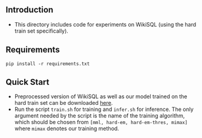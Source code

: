 ## Introduction

* This directory includes code for experiments on WikiSQL (using the hard train set specifically).

## Requirements

`pip install -r requirements.txt`

## Quick Start

* Preprocessed version of WikiSQL as well as our model trained on the hard train set can be downloaded [here](https://drive.google.com/PLACEHOLDER).
* Run the script `train.sh` for training and `infer.sh` for inference. The only argument needed by the script is the name of the training algorithm, which should be chosen from `[mml, hard-em, hard-em-thres, mimax]` where `mimax` denotes our training method.